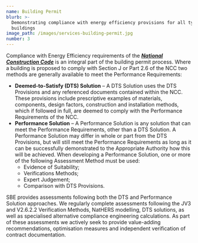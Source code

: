 ```yaml
---
name: Building Permit
blurb: >-
  Demonstrating compliance with energy efficiency provisions for all type of
  buildings
image_path: /images/services-building-permit.jpg
number: 3
---
```



Compliance with Energy Efficiency requirements of the ***[National Construction Code](http://www.abcb.gov.au/Resources/NCC)*** is an integral part of the building permit process. Where a building is proposed to comply with Section J or Part 2.6 of the NCC two methods are generally available to meet the Performance Requirements:

* **Deemed-to-Satisfy (DTS) Solution** – A DTS Solution uses the DTS Provisions and any referenced documents contained within the NCC. These provisions include prescriptive examples of materials, components, design factors, construction and installation methods, which if followed in full, are deemed to comply with the Performance Requirements of the NCC.
* **Performance Solution** – A Performance Solution is any solution that can meet the Performance Requirements, other than a DTS Solution. A Performance Solution may differ in whole or part from the DTS Provisions, but will still meet the Performance Requirements as long as it can be successfully demonstrated to the Appropriate Authority how this will be achieved. When developing a Performance Solution, one or more of the following Assessment Method must be used:
  * Evidence of Suitability;
  * Verifications Methods;
  * Expert Judgement;
  * Comparison with DTS Provisions.

SBE provides assessments following both the DTS and Performance Solution approaches. We regularly complete assessments following the JV3 and V2.6.2.2 Verification Methods, NatHERS modelling, DTS solutions, as well as specialised alternative compliance engineering calculations. As part of these assessments we actively seek to provide value-adding recommendations, optimisation measures and independent verification of contract documentation.